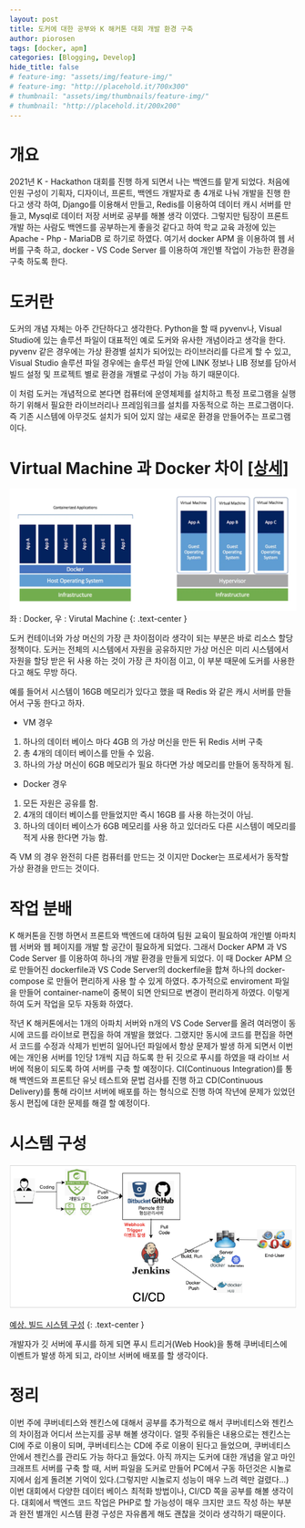 ```yaml
---
layout: post
title: 도커에 대한 공부와 K 해커톤 대회 개발 환경 구축
author: piorosen
tags: [docker, apm]
categories: [Blogging, Develop]
hide_title: false
# feature-img: "assets/img/feature-img/"
# feature-img: "http://placehold.it/700x300"
# thumbnail: "assets/img/thumbnails/feature-img/"
# thumbnail: "http://placehold.it/200x200"
---
```


# 개요
2021년 K - Hackathon 대회를 진행 하게 되면서 나는 백엔드를 맡게 되었다. 처음에 인원 구성이 기획자, 디자이너, 프론트, 백엔드 개발자로 총 4개로 나눠 개발을 진행 한다고 생각 하여, Django를 이용해서 만들고, Redis를 이용하여 데이터 캐시 서버를 만들고, Mysql로 데이터 저장 서버로 공부를 해볼 생각 이였다. 그렇지만 팀장이 프론트 개발 하는 사람도 백엔드를 공부하는게 좋을것 같다고 하여 학교 교육 과정에 있는 Apache - Php - MariaDB 로 하기로 하였다. 여기서 docker APM 을 이용하여 웹 서버를 구축 하고, docker - VS Code Server 를 이용하여 개인별 작업이 가능한 환경을 구축 하도록 한다.

# 도커란
도커의 개념 자체는 아주 간단하다고 생각한다. Python을 할 때 pyvenv나, Visual Studio에 있는 솔루션 파일이 대표적인 예로 도커와 유사한 개념이라고 생각을 한다. pyvenv 같은 경우에는 가상 환경별 설치가 되어있는 라이브러리를 다르게 할 수 있고, Visual Studio 솔루션 파일 경우에는 솔루션 파일 안에 LINK 정보나 LIB 정보를 담아서 빌드 설정 및 프로젝트 별로 환경을 개별로 구성이 가능 하기 때문이다.

이 처럼 도커는 개념적으로 본다면 컴퓨터에 운영체제를 설치하고 특정 프로그램을 실행 하기 위해서 필요한 라이브러리나 프레임워크를 설치를 자동적으로 하는 프로그램이다.
즉 기존 시스템에 아무것도 설치가 되어 있지 않는 새로운 환경을 만들어주는 프로그램 이다.

# Virtual Machine 과 Docker 차이 [[상세]](https://www.docker.com/blog/containers-replacing-virtual-machines/)

![도커와 가상 머신의 차이](/assets/img/post/2021-07-06-docker-vm-diff.webp)
좌 : Docker, 우 : Virutal Machine
{: .text-center }

도커 컨테이너와 가상 머신의 가장 큰 차이점이라 생각이 되는 부분은 바로 리소스 할당 정책이다. 도커는 전체의 시스템에서 자원을 공유하지만 가상 머신은 미리 시스템에서 자원을 할당 받은 뒤 사용 하는 것이 가장 큰 차이점 이고, 이 부분 때문에 도커를 사용한다고 해도 무방 하다.
 
예를 들어서 시스템이 16GB 메모리가 있다고 했을 때 Redis 와 같은 캐시 서버를 만들어서 구동 한다고 하자.
- VM 경우
 1. 하나의 데이터 베이스 마다 4GB 의 가상 머신을 만든 뒤 Redis 서버 구축
 2. 총 4개의 데이터 베이스를 만들 수 있음.
 3. 하나의 가상 머신이 6GB 메모리가 필요 하다면 가상 메모리를 만들어 동작하게 됨.

- Docker 경우
 1. 모든 자원은 공유를 함.
 2. 4개의 데이터 베이스를 만들었지만 즉시 16GB 를 사용 하는것이 아님.
 3. 하나의 데이터 베이스가 6GB 메모리를 사용 하고 있더라도 다른 시스템이 메모리를 적게 사용 한다면 가능 함.

즉 VM 의 경우 완전히 다른 컴퓨터를 만드는 것 이지만 Docker는 프로세서가 동작할 가상 환경을 만드는 것이다.

# 작업 분배

K 해커톤을 진행 하면서 프론트와 백엔드에 대하여 팀원 교육이 필요하여 개인별 아파치 웹 서버와 웹 페이지를 개발 할 공간이 필요하게 되었다. 그래서 Docker APM 과 VS Code Server 를 이용하여 하나의 개발 환경을 만들게 되었다.
이 때 Docker APM 으로 만들어진 dockerfile과 VS Code Server의 dockerfile을 합쳐 하나의 docker-compose 로 만들어 편리하게 사용 할 수 있게 하였다. 추가적으로 enviroment 파일을 만들어 container-name이 중복이 되면 안되므로 변경이 편리하게 하였다.
이렇게 하여 도커 작업을 모두 자동화 하였다.

작년 K 해커톤에서는 1개의 아파치 서버와 n개의 VS Code Server를 올려 여러명이 동시에 코드를 라이브로 편집을 하여 개발을 했었다.
그랬지만 동시에 코드를 편집을 하면서 코드를 수정과 삭제가 빈번히 일어나던 파일에서 항상 문제가 발생 하게 되면서 이번에는 개인용 서버를 1인당 1개씩 지급 하도록 한 뒤 깃으로 푸시를 하였을 때 라이브 서버에 적용이 되도록 하여 서버를 구축 할 예정이다.
CI(Continuous Integration)를 통해 백엔드와 프론트단 유닛 테스트와 문법 검사를 진행 하고 CD(Continuous Delivery)를 통해 라이브 서버에 배포를 하는 형식으로 진행 하여 작년에 문제가 있었던 동시 편집에 대한 문제를 해결 할 예정이다.

# 시스템 구성

![빌드 시스템 구성 예상](/assets/img/post/2021-07-06-buildsystem.png) 

[예상. 빌드 시스템 구성](https://medium.com/hgmin/jenkins-github-webhook-3dc13efd2437)
{: .text-center }

개발자가 깃 서버에 푸시를 하게 되면 푸시 트리거(Web Hook)을 통해 쿠버네티스에 이벤트가 발생 하게 되고, 라이브 서버에 배포를 할 생각이다.

# 정리

이번 주에 쿠버네티스와 젠킨스에 대해서 공부를 추가적으로 해서 쿠버네티스와 젠킨스의 차이점과 어디서 쓰는지를 공부 해볼 생각이다. 얼핏 주워들은 내용으로는 젠킨스는 CI에 주로 이용이 되며, 쿠버네티스는 CD에 주로 이용이 된다고 들었으며, 쿠버네티스 안에서 젠킨스를 관리도 가능 하다고 들었다.
아직 까지는 도커에 대한 개념을 알고 마인크래프트 서버를 구축 할 때, 서버 파일을 도커로 만들어 PC에서 구동 하던것은 시놀로지에서 쉽게 돌려본 기억이 있다.(그렇지만 시놀로지 성능이 매우 느려 렉만 걸렸다...) 이번 대회에서 다양한 데이터 베이스 최적화 방법이나, CI/CD 쪽을 공부를 해볼 생각이다.
대회에서 백엔드 코드 작업은 PHP로 할 가능성이 매우 크지만 코드 작성 하는 부분과 완전 별개인 시스템 환경 구성은 자유롭게 해도 괜찮을 것이라 생각하기 때문이다.